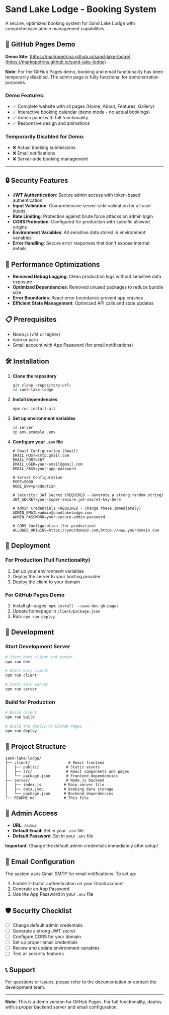 # Sand Lake Lodge - Booking System

A secure, optimized booking system for Sand Lake Lodge with comprehensive admin management capabilities.

## 🚀 GitHub Pages Demo

**Demo Site**: [https://markopetrina.github.io/sand-lake-lodge](https://markopetrins.github.io/sand-lake-lodge)

**Note**: For the GitHub Pages demo, booking and email functionality has been temporarily disabled. The admin page is fully functional for demonstration purposes.

### Demo Features:
- ✅ Complete website with all pages (Home, About, Features, Gallery)
- ✅ Interactive booking calendar (demo mode - no actual bookings)
- ✅ Admin panel with full functionality
- ✅ Responsive design and animations

### Temporarily Disabled for Demo:
- ❌ Actual booking submissions
- ❌ Email notifications
- ❌ Server-side booking management

---

## 🔒 Security Features

- **JWT Authentication**: Secure admin access with token-based authentication
- **Input Validation**: Comprehensive server-side validation for all user inputs
- **Rate Limiting**: Protection against brute force attacks on admin login
- **CORS Protection**: Configured for production with specific allowed origins
- **Environment Variables**: All sensitive data stored in environment variables
- **Error Handling**: Secure error responses that don't expose internal details

## 🚀 Performance Optimizations

- **Removed Debug Logging**: Clean production logs without sensitive data exposure
- **Optimized Dependencies**: Removed unused packages to reduce bundle size
- **Error Boundaries**: React error boundaries prevent app crashes
- **Efficient State Management**: Optimized API calls and state updates

## 📋 Prerequisites

- Node.js (v14 or higher)
- npm or yarn
- Gmail account with App Password (for email notifications)

## 🛠️ Installation

1. **Clone the repository**
   ```bash
   git clone <repository-url>
   cd sand-lake-lodge
   ```

2. **Install dependencies**
   ```bash
   npm run install-all
   ```

3. **Set up environment variables**
   ```bash
   cd server
   cp env.example .env
   ```

4. **Configure your `.env` file**
   ```env
   # Email Configuration (Gmail)
   EMAIL_HOST=smtp.gmail.com
   EMAIL_PORT=587
   EMAIL_USER=your-email@gmail.com
   EMAIL_PASS=your-app-password

   # Server Configuration
   PORT=5000
   NODE_ENV=production

   # Security: JWT Secret (REQUIRED - Generate a strong random string)
   JWT_SECRET=your-super-secure-jwt-secret-key-here

   # Admin Credentials (REQUIRED - Change these immediately)
   ADMIN_EMAIL=admin@sandlakelodge.com
   ADMIN_PASSWORD=your-secure-admin-password

   # CORS Configuration (for production)
   ALLOWED_ORIGINS=https://yourdomain.com,https://www.yourdomain.com
   ```

## 🚀 Deployment

### For Production (Full Functionality)
1. Set up your environment variables
2. Deploy the server to your hosting provider
3. Deploy the client to your domain

### For GitHub Pages Demo
1. Install gh-pages: `npm install --save-dev gh-pages`
2. Update homepage in `client/package.json`
3. Run: `npm run deploy`

## 🔧 Development

### Start Development Server
```bash
# Start both client and server
npm run dev

# Start only client
npm run client

# Start only server
npm run server
```

### Build for Production
```bash
# Build client
npm run build

# Build and deploy to GitHub Pages
npm run deploy
```

## 📁 Project Structure

```
sand-lake-lodge/
├── client/                 # React frontend
│   ├── public/            # Static assets
│   ├── src/               # React components and pages
│   └── package.json       # Frontend dependencies
├── server/                # Node.js backend
│   ├── index.js          # Main server file
│   ├── data.json         # Booking data storage
│   └── package.json      # Backend dependencies
└── README.md             # This file
```

## 🔐 Admin Access

- **URL**: `/admin`
- **Default Email**: Set in your `.env` file
- **Default Password**: Set in your `.env` file

**Important**: Change the default admin credentials immediately after setup!

## 📧 Email Configuration

The system uses Gmail SMTP for email notifications. To set up:

1. Enable 2-factor authentication on your Gmail account
2. Generate an App Password
3. Use the App Password in your `.env` file

## 🛡️ Security Checklist

- [ ] Change default admin credentials
- [ ] Generate a strong JWT secret
- [ ] Configure CORS for your domain
- [ ] Set up proper email credentials
- [ ] Review and update environment variables
- [ ] Test all security features

## 📞 Support

For questions or issues, please refer to the documentation or contact the development team.

---

**Note**: This is a demo version for GitHub Pages. For full functionality, deploy with a proper backend server and email configuration. 